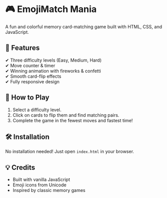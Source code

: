 # 🎮 EmojiMatch Mania  

A fun and colorful memory card-matching game built with HTML, CSS, and JavaScript.   

## 🚀 **Features**  
✔ Three difficulty levels (Easy, Medium, Hard)  
✔ Move counter & timer  
✔ Winning animation with fireworks & confetti  
✔ Smooth card-flip effects  
✔ Fully responsive design  

## 🎯 **How to Play**  
1. Select a difficulty level.  
2. Click on cards to flip them and find matching pairs.  
3. Complete the game in the fewest moves and fastest time!  

## 🛠 **Installation**  
No installation needed! Just open `index.html` in your browser.  

## 💡 **Credits**  
- Built with vanilla JavaScript  
- Emoji icons from Unicode  
- Inspired by classic memory games  
